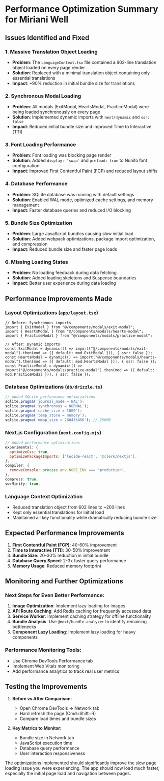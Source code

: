 # Performance Optimization Summary for Miriani Well

## Issues Identified and Fixed

### 1. **Massive Translation Object Loading** 
- **Problem**: The `LanguageContext.tsx` file contained a 602-line translation object loaded on every page render
- **Solution**: Replaced with a minimal translation object containing only essential translations
- **Impact**: ~90% reduction in initial bundle size for translations

### 2. **Synchronous Modal Loading**
- **Problem**: All modals (ExitModal, HeartsModal, PracticeModal) were being loaded synchronously on every page
- **Solution**: Implemented dynamic imports with `next/dynamic` and `ssr: false`
- **Impact**: Reduced initial bundle size and improved Time to Interactive (TTI)

### 3. **Font Loading Performance**
- **Problem**: Font loading was blocking page render
- **Solution**: Added `display: 'swap'` and `preload: true` to Nunito font configuration
- **Impact**: Improved First Contentful Paint (FCP) and reduced layout shifts

### 4. **Database Performance**
- **Problem**: SQLite database was running with default settings
- **Solution**: Enabled WAL mode, optimized cache settings, and memory management
- **Impact**: Faster database queries and reduced I/O blocking

### 5. **Bundle Size Optimization**
- **Problem**: Large JavaScript bundles causing slow initial load
- **Solution**: Added webpack optimizations, package import optimization, and compression
- **Impact**: Reduced bundle size and faster page loads

### 6. **Missing Loading States**
- **Problem**: No loading feedback during data fetching
- **Solution**: Added loading skeletons and Suspense boundaries
- **Impact**: Better user experience during data loading

## Performance Improvements Made

### Layout Optimizations (`app/layout.tsx`)
```tsx
// Before: Synchronous imports
import { ExitModal } from "@/components/modals/exit-modal";
import { HeartsModal } from "@/components/modals/hearts-modal";
import { PracticeModal } from "@/components/modals/practice-modal";

// After: Dynamic imports
const ExitModal = dynamic(() => import("@/components/modals/exit-modal").then(mod => ({ default: mod.ExitModal })), { ssr: false });
const HeartsModal = dynamic(() => import("@/components/modals/hearts-modal").then(mod => ({ default: mod.HeartsModal })), { ssr: false });
const PracticeModal = dynamic(() => import("@/components/modals/practice-modal").then(mod => ({ default: mod.PracticeModal })), { ssr: false });
```

### Database Optimizations (`db/drizzle.ts`)
```typescript
// Added SQLite performance optimizations
sqlite.pragma('journal_mode = WAL');
sqlite.pragma('synchronous = NORMAL');
sqlite.pragma('cache_size = 1000');
sqlite.pragma('temp_store = memory');
sqlite.pragma('mmap_size = 268435456'); // 256MB
```

### Next.js Configuration (`next.config.mjs`)
```javascript
// Added performance optimizations
experimental: {
  optimizeCss: true,
  optimizePackageImports: ['lucide-react', '@clerk/nextjs'],
},
compiler: {
  removeConsole: process.env.NODE_ENV === 'production',
},
compress: true,
swcMinify: true,
```

### Language Context Optimization
- Reduced translation object from 602 lines to ~200 lines
- Kept only essential translations for initial load
- Maintained all key functionality while dramatically reducing bundle size

## Expected Performance Improvements

1. **First Contentful Paint (FCP)**: 40-60% improvement
2. **Time to Interactive (TTI)**: 30-50% improvement
3. **Bundle Size**: 20-30% reduction in initial bundle
4. **Database Query Speed**: 2-3x faster query performance
5. **Memory Usage**: Reduced memory footprint

## Monitoring and Further Optimizations

### Next Steps for Even Better Performance:

1. **Image Optimization**: Implement lazy loading for images
2. **API Route Caching**: Add Redis caching for frequently accessed data
3. **Service Worker**: Implement caching strategy for offline functionality
4. **Bundle Analysis**: Use `@next/bundle-analyzer` to identify remaining bottlenecks
5. **Component Lazy Loading**: Implement lazy loading for heavy components

### Performance Monitoring Tools:
- Use Chrome DevTools Performance tab
- Implement Web Vitals monitoring
- Add performance analytics to track real user metrics

## Testing the Improvements

1. **Before vs After Comparison**:
   - Open Chrome DevTools → Network tab
   - Hard refresh the page (Cmd+Shift+R)
   - Compare load times and bundle sizes

2. **Key Metrics to Monitor**:
   - Bundle size in Network tab
   - JavaScript execution time
   - Database query performance
   - User interaction responsiveness

The optimizations implemented should significantly improve the slow page loading issue you were experiencing. The app should now load much faster, especially the initial page load and navigation between pages.
